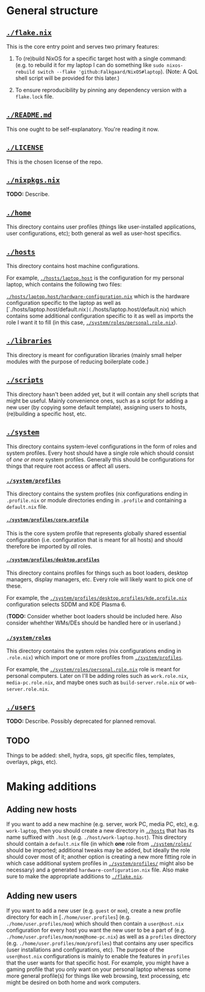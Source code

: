 # General structure

## [`./flake.nix`](flake.nix)

This is the core entry point and serves two primary features:

1. To (re)build NixOS for a specific target host with a single command: (e.g. to rebuild it for my laptop I can do something like `sudo nixos-rebuild switch --flake 'github:Falkgaard/NixOS#laptop`). (Note: A QoL shell script will be provided for this later.)

2. To ensure reproducibility by pinning any dependency version with a `flake.lock` file.

## [`./README.md`](README.md)

This one ought to be self-explanatory. You're reading it now.

## [`./LICENSE`](LICENSE)

This is the chosen license of the repo. 

## [`./nixpkgs.nix`](nixpkgs.nix)

**TODO:** Describe.

## [`./home`](home)

This directory contains user profiles (things like user-installed applications, user configurations, etc); both general as well as user-host specifics.

## [`./hosts`](hosts)

This directory contains host machine configurations.

For example, [`./hosts/laptop.host`](`./hosts/laptop.host) is the configuration for my personal laptop, which contains the following two files:

[`./hosts/laptop.host/hardware-configuration.nix`](`./hosts/laptop.host/hardware-configuration.nix) which is the hardware configuration specific to the laptop as well as [`./hosts/laptop.host/default.nix`](`./hosts/laptop.host/default.nix) which contains some additional configuration specific to it as well as imports the role I want it to fill (in this case, [`./system/roles/personal.role.nix`](system/roles/personal.role.nix)).

## [`./libraries`](libraries)

This directory is meant for configuration libraries (mainly small helper modules with the purpose of reducing boilerplate code.)

## [`./scripts`](scripts)

This directory hasn't been added yet, but it will contain any shell scripts that might be useful. Mainly convenience ones, such as a script for adding a new user (by copying some default template), assigning users to hosts, (re)building a specific host, etc.

## [`./system`](system)

This directory contains system-level configurations in the form of roles and system profiles. Every host should have a single role which should consist of *one or more* system profiles. Generally this should be configurations for things that require root access or affect all users.

### [`./system/profiles`](system/profiles)

This directory contains the system profiles (nix configurations ending in `.profile.nix` or module directories ending in `.profile` and containing a `default.nix` file.

#### [`./system/profiles/core.profile`](./system/profiles/core.profile)

This is the core system profile that represents globally shared essential configuration (i.e. configuration that is meant for all hosts) and should therefore be imported by *all* roles.

#### [`./system/profiles/desktop.profiles`](./system/profiles/desktop.profiles)

This directory contains profiles for things such as boot loaders, desktop managers, display managers, etc. Every role will likely want to pick one of these.

For example, the [`./system/profiles/desktop.profiles/kde.profile.nix`](./system/profiles/desktop.profiles/kde.profile.nix) configuration selects SDDM and KDE Plasma 6.

(**TODO:** Consider whether boot loaders should be included here. Also consider whehther WMs/DEs should be handled here or in userland.)

### [`./system/roles`](system/roles)

This directory contains the system roles (nix configurations ending in `.role.nix`) which import one or more profiles from [`./system/profiles`](system/profiles).

For example, the [`./system/roles/personal.role.nix`](system/roles/personal.role.nix) role is meant for personal computers. Later on I'll be adding roles such as `work.role.nix`, `media-pc.role.nix`, and maybe ones such as `build-server.role.nix` or `web-server.role.nix`.

## [`./users`](users)

**TODO:** Describe. Possibly deprecated for planned removal.

## TODO

Things to be added: shell, hydra, sops, git specific files, templates, overlays, pkgs, etc).

# Making additions

## Adding new hosts

If you want to add a new machine (e.g. server, work PC, media PC, etc), e.g. `work-laptop`, then you should create a new directory in [`./hosts`](hosts) that has its name suffixed with `.host` (e.g. `./host/work-laptop.host`). This directory should contain a `default.nix` file (in which **one** role from [`./system/roles/`](system/roles) should be imported; additional tweaks may be added, but ideally the role should cover most of it; another option is creating a new more fitting role in which case additional system profiles in [`./system/profiles/`](system/profiles) might also be necessary) and a generated `hardware-configuration.nix` file. Also make sure to make the appropriate additions to [`./flake.nix`](flake.nix).

## Adding new users

If you want to add a new user (e.g. `guest` or `mom`), create a new profile directory for each in [`./home/user.profiles`] (e.g. `./home/user.profiles/mom`) which should then contain a `user@host.nix` configuration for every host you want the new user to be a part of (e.g. `./home/user.profiles/mom/mom@home-pc.nix`) as well as a `profiles` directory (e.g. `./home/user.profiles/mom/profiles`) that contains any user specifics (user installations and configurations, etc). The purpose of the `user@host.nix` configurations is mainly to enable the features in `profiles` that the user wants for that specific host. For example, you might have a gaming profile that you only want on your personal laptop whereas some more general profile(s) for things like web browsing, text processing, etc might be desired on both home and work computers.
